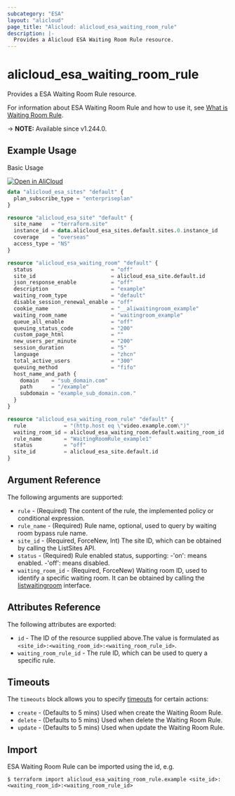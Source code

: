 ```yaml
---
subcategory: "ESA"
layout: "alicloud"
page_title: "Alicloud: alicloud_esa_waiting_room_rule"
description: |-
  Provides a Alicloud ESA Waiting Room Rule resource.
---
```


# alicloud_esa_waiting_room_rule

Provides a ESA Waiting Room Rule resource.



For information about ESA Waiting Room Rule and how to use it, see [What is Waiting Room Rule](https://next.api.alibabacloud.com/document/ESA/2024-09-10/CreateWaitingRoomRule).

-> **NOTE:** Available since v1.244.0.

## Example Usage

Basic Usage

<div style="display: block;margin-bottom: 40px;"><div class="oics-button" style="float: right;position: absolute;margin-bottom: 10px;">
  <a href="https://api.aliyun.com/terraform?resource=alicloud_esa_waiting_room_rule&exampleId=4fcf141c-b3a7-abce-a519-49066e7d08b607966cc7&activeTab=example&spm=docs.r.esa_waiting_room_rule.0.4fcf141cb3&intl_lang=EN_US" target="_blank">
    <img alt="Open in AliCloud" src="https://img.alicdn.com/imgextra/i1/O1CN01hjjqXv1uYUlY56FyX_!!6000000006049-55-tps-254-36.svg" style="max-height: 44px; max-width: 100%;">
  </a>
</div></div>

```terraform
data "alicloud_esa_sites" "default" {
  plan_subscribe_type = "enterpriseplan"
}

resource "alicloud_esa_site" "default" {
  site_name   = "terraform.site"
  instance_id = data.alicloud_esa_sites.default.sites.0.instance_id
  coverage    = "overseas"
  access_type = "NS"
}

resource "alicloud_esa_waiting_room" "default" {
  status                         = "off"
  site_id                        = alicloud_esa_site.default.id
  json_response_enable           = "off"
  description                    = "example"
  waiting_room_type              = "default"
  disable_session_renewal_enable = "off"
  cookie_name                    = "__aliwaitingroom_example"
  waiting_room_name              = "waitingroom_example"
  queue_all_enable               = "off"
  queuing_status_code            = "200"
  custom_page_html               = ""
  new_users_per_minute           = "200"
  session_duration               = "5"
  language                       = "zhcn"
  total_active_users             = "300"
  queuing_method                 = "fifo"
  host_name_and_path {
    domain    = "sub_domain.com"
    path      = "/example"
    subdomain = "example_sub_domain.com."
  }
}

resource "alicloud_esa_waiting_room_rule" "default" {
  rule            = "(http.host eq \"video.example.com\")"
  waiting_room_id = alicloud_esa_waiting_room.default.waiting_room_id
  rule_name       = "WaitingRoomRule_example1"
  status          = "off"
  site_id         = alicloud_esa_site.default.id
}
```

## Argument Reference

The following arguments are supported:
* `rule` - (Required) The content of the rule, the implemented policy or conditional expression.
* `rule_name` - (Required) Rule name, optional, used to query by waiting room bypass rule name.
* `site_id` - (Required, ForceNew, Int) The site ID, which can be obtained by calling the ListSites API.
* `status` - (Required) Rule enabled status, supporting:
  -'on': means enabled.
  -'off': means disabled.
* `waiting_room_id` - (Required, ForceNew) Waiting room ID, used to identify a specific waiting room. It can be obtained by calling the [listwaitingroom](https://help.aliyun.com/document_detail/2850279.html) interface.

## Attributes Reference

The following attributes are exported:
* `id` - The ID of the resource supplied above.The value is formulated as `<site_id>:<waiting_room_id>:<waiting_room_rule_id>`.
* `waiting_room_rule_id` - The rule ID, which can be used to query a specific rule.

## Timeouts

The `timeouts` block allows you to specify [timeouts](https://www.terraform.io/docs/configuration-0-11/resources.html#timeouts) for certain actions:
* `create` - (Defaults to 5 mins) Used when create the Waiting Room Rule.
* `delete` - (Defaults to 5 mins) Used when delete the Waiting Room Rule.
* `update` - (Defaults to 5 mins) Used when update the Waiting Room Rule.

## Import

ESA Waiting Room Rule can be imported using the id, e.g.

```shell
$ terraform import alicloud_esa_waiting_room_rule.example <site_id>:<waiting_room_id>:<waiting_room_rule_id>
```